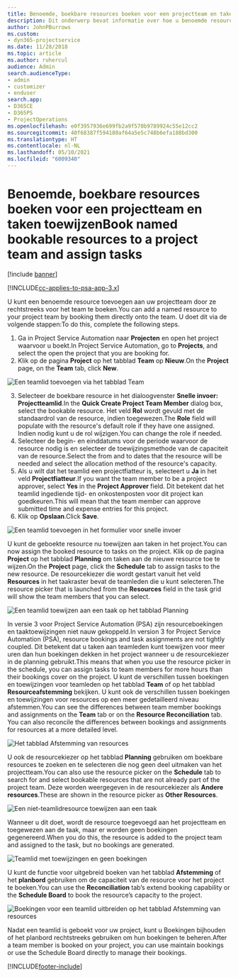 ```yaml
---
title: Benoemde, boekbare resources boeken voor een projectteam en taken toewijzen
description: Dit onderwerp bevat informatie over hoe u benoemde resources voor projectteams kunt boeken en hen aan taken kunt toewijzen.
author: JohnPBurrows
ms.custom:
- dyn365-projectservice
ms.date: 11/28/2018
ms.topic: article
ms.author: ruhercul
audience: Admin
search.audienceType:
- admin
- customizer
- enduser
search.app:
- D365CE
- D365PS
- ProjectOperations
ms.openlocfilehash: e0f3957936e699fb2a9f570b9789924c55e12cc2
ms.sourcegitcommit: 40f68387f594180af64a5e5c748b6efa188bd300
ms.translationtype: HT
ms.contentlocale: nl-NL
ms.lasthandoff: 05/10/2021
ms.locfileid: "6009340"
---
```

# <a name="book-named-bookable-resources-to-a-project-team-and-assign-tasks"></a><span data-ttu-id="7a359-103">Benoemde, boekbare resources boeken voor een projectteam en taken toewijzen</span><span class="sxs-lookup"><span data-stu-id="7a359-103">Book named bookable resources to a project team and assign tasks</span></span> 

[!include [banner](../includes/psa-now-project-operations.md)]

[!INCLUDE[cc-applies-to-psa-app-3.x](../includes/cc-applies-to-psa-app-3x.md)]

<span data-ttu-id="7a359-104">U kunt een benoemde resource toevoegen aan uw projectteam door ze rechtstreeks voor het team te boeken.</span><span class="sxs-lookup"><span data-stu-id="7a359-104">You can  add a named resource to your project team by booking them directly onto the team.</span></span> <span data-ttu-id="7a359-105">U doet dit via de volgende stappen:</span><span class="sxs-lookup"><span data-stu-id="7a359-105">To do this, complete the following steps.</span></span>

1. <span data-ttu-id="7a359-106">Ga in Project Service Automation naar **Projecten** en open het project waarvoor u boekt.</span><span class="sxs-lookup"><span data-stu-id="7a359-106">In  Project Service Automation, go to **Projects**, and select the open the project that you are booking for.</span></span>
2. <span data-ttu-id="7a359-107">Klik op de pagina **Project** op het tabblad **Team** op **Nieuw**.</span><span class="sxs-lookup"><span data-stu-id="7a359-107">On the **Project** page, on the **Team** tab, click **New**.</span></span> 

![Een teamlid toevoegen via het tabblad Team](media/RM-how-to-1.png)

3. <span data-ttu-id="7a359-109">Selecteer de boekbare resource in het dialoogvenster **Snelle invoer: Projectteamlid**.</span><span class="sxs-lookup"><span data-stu-id="7a359-109">In the **Quick Create Project Team Member** dialog box, select the bookable resource.</span></span> <span data-ttu-id="7a359-110">Het veld **Rol** wordt gevuld met de standaardrol van de resource, indien toegewezen.</span><span class="sxs-lookup"><span data-stu-id="7a359-110">The **Role** field will populate with the resource's default role if they have one assigned.</span></span> <span data-ttu-id="7a359-111">Indien nodig kunt u de rol wijzigen.</span><span class="sxs-lookup"><span data-stu-id="7a359-111">You can change the role if needed.</span></span> 
4. <span data-ttu-id="7a359-112">Selecteer de begin- en einddatums voor de periode waarvoor de resource nodig is en selecteer de toewijzingsmethode van de capaciteit van de resource.</span><span class="sxs-lookup"><span data-stu-id="7a359-112">Select the from and to dates that the resource will be needed and select the allocation method of the resource's capacity.</span></span> 
5. <span data-ttu-id="7a359-113">Als u wilt dat het teamlid een projectfiatteur is, selecteert u **Ja** in het veld **Projectfiatteur**.</span><span class="sxs-lookup"><span data-stu-id="7a359-113">If you want the team member to be a project approver, select **Yes** in the **Project Approver** field.</span></span> <span data-ttu-id="7a359-114">Dit betekent dat het teamlid ingediende tijd- en onkostenposten voor dit project kan goedkeuren.</span><span class="sxs-lookup"><span data-stu-id="7a359-114">This will mean that the team member can approve submitted time and expense entries for this project.</span></span> 
6. <span data-ttu-id="7a359-115">Klik op **Opslaan**.</span><span class="sxs-lookup"><span data-stu-id="7a359-115">Click **Save**.</span></span>

![Een teamlid toevoegen in het formulier voor snelle invoer](media/RM-how-to-2.png)


<span data-ttu-id="7a359-117">U kunt de geboekte resource nu toewijzen aan taken in het project.</span><span class="sxs-lookup"><span data-stu-id="7a359-117">You can now assign the booked resource to tasks on the project.</span></span> <span data-ttu-id="7a359-118">Klik op de pagina **Project** op het tabblad **Planning** om taken aan de nieuwe resource toe te wijzen.</span><span class="sxs-lookup"><span data-stu-id="7a359-118">On the **Project** page, click the **Schedule** tab to assign tasks to the new resource.</span></span> <span data-ttu-id="7a359-119">De resourcekiezer die wordt gestart vanuit het veld **Resources** in het taakraster bevat de teamleden die u kunt selecteren.</span><span class="sxs-lookup"><span data-stu-id="7a359-119">The resource picker that is launched from the **Resources** field in the task grid will show the team members that you can select.</span></span>

![Een teamlid toewijzen aan een taak op het tabblad Planning](media/RM-how-to-3.png)

<span data-ttu-id="7a359-121">In versie 3 voor Project Service Automation (PSA) zijn resourceboekingen en taaktoewijzingen niet nauw gekoppeld.</span><span class="sxs-lookup"><span data-stu-id="7a359-121">In version 3 for Project Service Automation (PSA), resource bookings and task assignments are not tightly coupled.</span></span> <span data-ttu-id="7a359-122">Dit betekent dat u taken aan teamleden kunt toewijzen voor meer uren dan hun boekingen dekken in het project wanneer u de resourcekiezer in de planning gebruikt.</span><span class="sxs-lookup"><span data-stu-id="7a359-122">This means that when you use the resource picker in the schedule, you can assign tasks to team members for more hours than their bookings cover on the project.</span></span>
<span data-ttu-id="7a359-123">U kunt de verschillen tussen boekingen en toewijzingen voor teamleden op het tabblad **Team** of op het tabblad **Resourceafstemming** bekijken. U kunt ook de verschillen tussen boekingen en toewijzingen voor resources op een meer gedetailleerd niveau afstemmen.</span><span class="sxs-lookup"><span data-stu-id="7a359-123">You can see the differences between team member bookings and assignments on the **Team** tab or on the **Resource Reconciliation** tab. You can also reconcile the differences between bookings and assignments for resources at a more detailed level.</span></span>

![Het tabblad Afstemming van resources](media/RM-how-to-4.png)

<span data-ttu-id="7a359-125">U ook de resourcekiezer op het tabblad **Planning** gebruiken om boekbare resources te zoeken en te selecteren die nog geen deel uitmaken van het projectteam.</span><span class="sxs-lookup"><span data-stu-id="7a359-125">You can also use the resource picker on the **Schedule** tab to search for and select bookable resources that are not already part of the project team.</span></span> <span data-ttu-id="7a359-126">Deze worden weergegeven in de resourcekiezer als **Andere resources**.</span><span class="sxs-lookup"><span data-stu-id="7a359-126">These are shown in the resource picker as **Other Resources**.</span></span>

![Een niet-teamlidresource toewijzen aan een taak](media/RM-how-to-5.png)

<span data-ttu-id="7a359-128">Wanneer u dit doet, wordt de resource toegevoegd aan het projectteam en toegewezen aan de taak, maar er worden geen boekingen gegenereerd.</span><span class="sxs-lookup"><span data-stu-id="7a359-128">When you do this, the resource is added to the project team and assigned to the task, but no bookings are generated.</span></span>

![Teamlid met toewijzingen en geen boekingen](media/RM-how-to-6.png)

<span data-ttu-id="7a359-130">U kunt de functie voor uitgebreid boeken van het tabblad **Afstemming** of het **planbord** gebruiken om de capaciteit van de resource voor het project te boeken.</span><span class="sxs-lookup"><span data-stu-id="7a359-130">You can use the **Reconciliation** tab’s extend booking capability or the **Schedule Board** to book the resource’s capacity to the project.</span></span>

![Boekingen voor een teamlid uitbreiden op het tabblad Afstemming van resources](media/RM-how-to-7.png)

<span data-ttu-id="7a359-132">Nadat een teamlid is geboekt voor uw project, kunt u Boekingen bijhouden of het planbord rechtstreeks gebruiken om hun boekingen te beheren.</span><span class="sxs-lookup"><span data-stu-id="7a359-132">After a team member is booked on your project, you can use maintain bookings or use the Schedule Board directly to manage their bookings.</span></span>


[!INCLUDE[footer-include](../includes/footer-banner.md)]